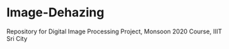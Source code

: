 # Image-Dehazing
Repository for Digital Image Processing Project, Monsoon 2020 Course, IIIT Sri City 
